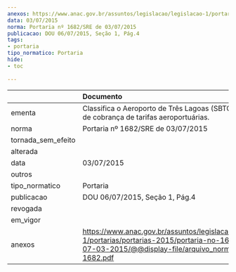 ```yaml
---
anexos: https://www.anac.gov.br/assuntos/legislacao/legislacao-1/portarias/portarias-2015/portaria-no-1682-sre-de-07-03-2015/@@display-file/arquivo_norma/PA2015-1682.pdf
data: 03/07/2015
norma: Portaria nº 1682/SRE de 03/07/2015
publicacao: DOU 06/07/2015, Seção 1, Pág.4
tags:
- portaria
tipo_normatico: Portaria
hide: 
- toc 
 
---
```


|                    | Documento                                                                                                                                                         |
|:-------------------|:------------------------------------------------------------------------------------------------------------------------------------------------------------------|
| ementa             | Classifica o Aeroporto de Três Lagoas (SBTG) para fins de cobrança de tarifas aeroportuárias.                                                                     |
| norma              | Portaria nº 1682/SRE de 03/07/2015                                                                                                                                |
| tornada_sem_efeito |                                                                                                                                                                   |
| alterada           |                                                                                                                                                                   |
| data               | 03/07/2015                                                                                                                                                        |
| outros             |                                                                                                                                                                   |
| tipo_normatico     | Portaria                                                                                                                                                          |
| publicacao         | DOU 06/07/2015, Seção 1, Pág.4                                                                                                                                    |
| revogada           |                                                                                                                                                                   |
| em_vigor           |                                                                                                                                                                   |
| anexos             | https://www.anac.gov.br/assuntos/legislacao/legislacao-1/portarias/portarias-2015/portaria-no-1682-sre-de-07-03-2015/@@display-file/arquivo_norma/PA2015-1682.pdf |